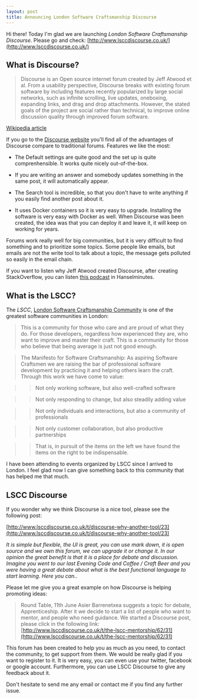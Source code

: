 ```yaml
---
layout: post
title: Announcing London Software Craftsmanship Discourse
---
```


Hi there!
Today I'm glad we are launching *London Software Craftsmanship Discourse*. Please go and check:
[http://www.lsccdiscourse.co.uk/](http://www.lsccdiscourse.co.uk/)

## What is Discourse?

> Discourse is an Open source internet forum created by Jeff Atwood et al. 
From a usability perspective, Discourse breaks with existing forum software by including features recently popularized 
by large social networks, such as infinite scrolling, live updates, oneboxing, expanding links, and drag and drop attachments.
However, the stated goals of the project are social rather than technical, to improve online discussion quality through improved forum software.

[Wikipedia article](https://en.wikipedia.org/wiki/Discourse_(software))

If you go to the [Discourse website](http://www.discourse.org/) you'll find all of the advantages of Discourse compare to traditional forums.
Features we like the most:

- The Default settings are quite good and the set up is quite comprenhensible. It works quite nicely out-of-the-box.

- If you are writing an answer and somebody updates something in the same post, it will automatically appear.

- The Search tool is incredible, so that you don't have to write anything if you easily find another post about it.

- It uses Docker containers so it is very easy to upgrade. Installing the software is very easy with Docker as well. When Discourse was been created, the idea was that you can deploy it and leave it, it will keep on working for years.

Forums work really well for big communities, but it is very difficult to find something and to prioritize some topics. Some people like emails, but emails are not the write tool to talk about a topic, the message gets polluted so easily in the email chain.

If you want to listen why Jeff Atwood created Discourse, after creating StackOverflow, you can listen [this podcast](http://hanselminutes.com/406/discourse-and-the-art-of-discussion-with-jeff-atwood) in Hanselminutes.

## What is the LSCC?

The *LSCC*, [London Software Craftsmanship Community](http://www.meetup.com/london-software-craftsmanship/) is one of the greatest software communities in London:

> This is a community for those who care and are proud of what they do. For those developers, regardless how experienced they are, who want to improve and master their craft.
This is a community for those who believe that being average is just not good enough.

> The Manifesto for Software Craftsmanship: As aspiring Software Craftsmen we are raising the bar of professional software development by practicing it and helping others learn the craft. Through this work we have come to value:

>> Not only working software, but also well-crafted software

>> Not only responding to change, but also steadily adding value

>> Not only individuals and interactions, but also a community of professionals

>> Not only customer collaboration, but also productive partnerships

>> That is, in pursuit of the items on the left we have found the items on the right to be indispensable.

I have been attending to events organized by LSCC since I arrived to London. I feel glad now I can give something back to this community that has helped me that much. 

## LSCC Discourse

If you wonder why we think Discourse is a nice tool, please see the following post:

[http://www.lsccdiscourse.co.uk/t/discourse-why-another-tool/23](http://www.lsccdiscourse.co.uk/t/discourse-why-another-tool/23)

_It is simple but flexible, the UI is great, you can use mark down, it is open source and we own this forum, we can upgrade it or change it.
In our opinion the great benefit is that it is a place for debate and discussion. Imagine you went to our last Evening Code and Coffee / Craft Beer and you were having a great debate about what is the best functional language to start learning. Here you can.._


Please let me give you a great example on how Discourse is helping promoting ideas:

> Round Table, 11th June
Asier Barrenetxea suggests a topic for debate, Apprenticeship. After it we decide to start a list of people who want to mentor, and people who need guidance. We started a Discourse post, please click in the following link: 
[http://www.lsccdiscourse.co.uk/t/the-lscc-mentorship/62/31](http://www.lsccdiscourse.co.uk/t/the-lscc-mentorship/62/31)


This forum has been created to help you as much as you need, to contact the community, to get support from them. 
We would be really glad if you want to register to it. It is very easy, you can even use your twitter, facebook or google account.
Furthermore, you can use LSCC Discourse to give any feedback about it.

Don't hesitate to send me any email or contact me if you find any further issue.



